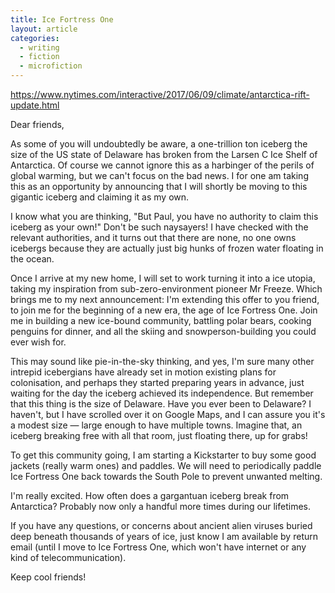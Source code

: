 ```yaml
---
title: Ice Fortress One
layout: article
categories:
  - writing
  - fiction
  - microfiction
---
```

<https://www.nytimes.com/interactive/2017/06/09/climate/antarctica-rift-update.html>

Dear friends,

As some of you will undoubtedly be aware, a one-trillion ton iceberg the size of
the US state of Delaware has broken from the Larsen C Ice Shelf of Antarctica.
Of course we cannot ignore this as a harbinger of the perils of global warming,
but we can't focus on the bad news. I for one am taking this as an opportunity
by announcing that I will shortly be moving to this gigantic iceberg and
claiming it as my own.

I know what you are thinking, "But Paul, you have no authority to claim this
iceberg as your own!" Don't be such naysayers! I have checked with the relevant
authorities, and it turns out that there are none, no one owns icebergs because
they are actually just big hunks of frozen water floating in the ocean.

Once I arrive at my new home, I will set to work turning it into a ice utopia,
taking my inspiration from sub-zero-environment pioneer Mr Freeze. Which brings
me to my next announcement: I'm extending this offer to you friend, to join me
for the beginning of a new era, the age of Ice Fortress One. Join me in building
a new ice-bound community, battling polar bears, cooking penguins for dinner,
and all the skiing and snowperson-building you could ever wish for.

This may sound like pie-in-the-sky thinking, and yes, I'm sure many other
intrepid icebergians have already set in motion existing plans for colonisation,
and perhaps they started preparing years in advance, just waiting for the day
the iceberg achieved its independence. But remember that this thing is the size
of Delaware. Have you ever been to Delaware? I haven't, but I have scrolled over
it on Google Maps, and I can assure you it's a modest size — large enough to
have multiple towns. Imagine that, an iceberg breaking free with all that room,
just floating there, up for grabs!

To get this community going, I am starting a Kickstarter to buy some good
jackets (really warm ones) and paddles. We will need to periodically paddle Ice
Fortress One back towards the South Pole to prevent unwanted melting.

I'm really excited. How often does a gargantuan iceberg break from Antarctica?
Probably now only a handful more times during our lifetimes.

If you have any questions, or concerns about ancient alien viruses buried deep
beneath thousands of years of ice, just know I am available by return email
(until I move to Ice Fortress One, which won't have internet or any kind of
telecommunication).

Keep cool friends!
